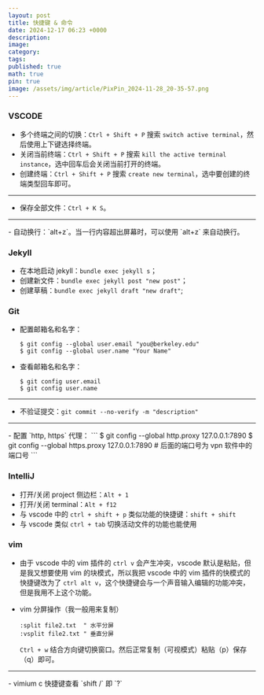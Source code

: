 ```yaml
---
layout: post
title: 快捷键 & 命令
date: 2024-12-17 06:23 +0000
description: 
image: 
category: 
tags: 
published: true
math: true
pin: true
image: /assets/img/article/PixPin_2024-11-28_20-35-57.png
---
```


### VSCODE

- 多个终端之间的切换：`Ctrl + Shift + P` 搜索 `switch active terminal`，然后使用上下键选择终端。
- 关闭当前终端：`Ctrl + Shift + P` 搜索 `kill the active terminal instance`，选中回车后会关闭当前打开的终端。
- 创建终端：`Ctrl + Shift + P` 搜索 `create new terminal`，选中要创建的终端类型回车即可。

<hr>

- 保存全部文件：`Ctrl + K S`。

<hr>
- 自动换行：`alt+z`。当一行内容超出屏幕时，可以使用 `alt+z` 来自动换行。

### Jekyll

- 在本地启动 jekyll：`bundle exec jekyll s`；
- 创建新文件：`bundle exec jekyll post "new post"`；
- 创建草稿：`bundle exec jekyll draft "new draft"`;

### Git
- 配置邮箱名和名字：
  ```
  $ git config --global user.email "you@berkeley.edu"
  $ git config --global user.name "Your Name"
  ```
- 查看邮箱名和名字：
  ```
  $ git config user.email
  $ git config user.name
  ```

<hr>

- 不验证提交：`git commit --no-verify -m "description"`

<hr>
- 配置 `http, https` 代理：
  ```
  $ git config --global http.proxy 127.0.0.1:7890
  $ git config --global https.proxy 127.0.0.1:7890
  # 后面的端口号为 vpn 软件中的端口号
  ```

### IntelliJ

- 打开/关闭 project 侧边栏：`Alt + 1`
- 打开/关闭 terminal：`Alt + f12`
- 与 vscode 中的 `ctrl + shift + p` 类似功能的快捷键：`shift + shift`
- 与 vscode 类似 `ctrl + tab` 切换活动文件的功能也能使用

### vim

- 由于 vscode 中的 vim 插件的 `ctrl v` 会产生冲突，vscode 默认是粘贴，但是我又想要使用 vim 的块模式，所以我把 vscode 中的 vim 插件的快模式的快捷键改为了 `ctrl alt v`，这个快捷键会与一个声音输入编辑的功能冲突，但是我用不上这个功能。

- vim 分屏操作（我一般用来复制）
  ```
  :split file2.txt  " 水平分屏
  :vsplit file2.txt " 垂直分屏
  ```
  `Ctrl + w` 结合方向键切换窗口。然后正常复制（可视模式）粘贴（p）保存（q）即可。

<hr>
- vimium c 快捷键查看 `shift /` 即 `?`
